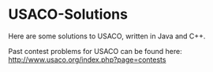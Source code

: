 # USACO-Solutions
Here are some solutions to USACO, written in Java and C++.

Past contest problems for USACO can be found here: http://www.usaco.org/index.php?page=contests
